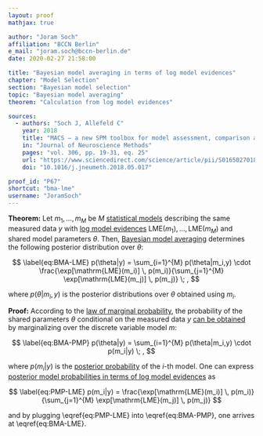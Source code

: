 ```yaml
---
layout: proof
mathjax: true

author: "Joram Soch"
affiliation: "BCCN Berlin"
e_mail: "joram.soch@bccn-berlin.de"
date: 2020-02-27 21:58:00

title: "Bayesian model averaging in terms of log model evidences"
chapter: "Model Selection"
section: "Bayesian model selection"
topic: "Bayesian model averaging"
theorem: "Calculation from log model evidences"

sources:
  - authors: "Soch J, Allefeld C"
    year: 2018
    title: "MACS – a new SPM toolbox for model assessment, comparison and selection"
    in: "Journal of Neuroscience Methods"
    pages: "vol. 306, pp. 19-31, eq. 25"
    url: "https://www.sciencedirect.com/science/article/pii/S0165027018301468"
    doi: "10.1016/j.jneumeth.2018.05.017"

proof_id: "P67"
shortcut: "bma-lme"
username: "JoramSoch"
---
```



**Theorem:** Let $m_1, \ldots, m_M$ be $M$ [statistical models](/D/fpm) describing the same measured data $y$ with [log model evidences](/D/lme) $\mathrm{LME}(m_1), \ldots, \mathrm{LME}(m_M)$ and shared model parameters $\theta$. Then, [Bayesian model averaging](/D/bma) determines the following posterior distribution over $\theta$:

$$ \label{eq:BMA-LME}
p(\theta|y) = \sum_{i=1}^{M} p(\theta|m_i,y) \cdot \frac{\exp[\mathrm{LME}(m_i)] \, p(m_i)}{\sum_{j=1}^{M} \exp[\mathrm{LME}(m_j)] \, p(m_j)} \; ,
$$

where $p(\theta \vert m_i,y)$ is the posterior distributions over $\theta$ obtained using $m_i$.


**Proof:** According to the [law of marginal probability](/D/prob-marg), the probability of the shared parameters $\theta$ conditional on the measured data $y$ [can be obtained](/D/bma-der) by marginalizing over the discrete variable model $m$:

$$ \label{eq:BMA-PMP}
p(\theta|y) = \sum_{i=1}^{M} p(\theta|m_i,y) \cdot p(m_i|y) \; ,
$$

where $p(m_i \vert y)$ is the [posterior probability](/D/pmp) of the $i$-th model. One can express [posterior model probabilities in terms of log model evidences](/P/pmp-lme) as

$$ \label{eq:PMP-LME}
p(m_i|y) = \frac{\exp[\mathrm{LME}(m_i)] \, p(m_i)}{\sum_{j=1}^{M} \exp[\mathrm{LME}(m_j)] \, p(m_j)}
$$

and by plugging \eqref{eq:PMP-LME} into \eqref{eq:BMA-PMP}, one arrives at \eqref{eq:BMA-LME}.